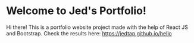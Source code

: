 # Welcome to Jed's Portfolio!

Hi there! This is a portfolio website project made with the help of React JS and Bootstrap. Check the results here: https://jedtap.github.io/hello
